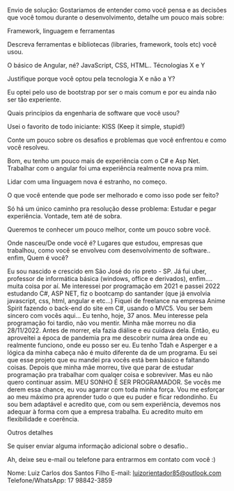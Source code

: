 Envio de solução:
Gostariamos de entender como você pensa e as decisões que você tomou durante o desenvolvimento, detalhe um pouco mais sobre:

Framework, linguagem e ferramentas

Descreva ferramentas e bibliotecas (libraries, framework, tools etc) você usou.

O básico de Angular, né? JavaScript, CSS, HTML..
Técnologias X e Y

Justifique porque você optou pela tecnologia X e não a Y?

Eu optei pelo uso de bootstrap por ser o mais comum e por eu ainda não ser tão experiente.

Quais princípios da engenharia de software que você usou?

Usei o favorito de todo iniciante: KISS (Keep it simple, stupid!)

Conte um pouco sobre os desafios e problemas que você enfrentou e como você resolveu.

Bom, eu tenho um pouco mais de experiência com o C# e Asp Net.
Trabalhar com o angular foi uma experiência realmente nova pra mim.

Lidar com uma linguagem nova é estranho, no começo.

O que você entende que pode ser melhorado e como isso pode ser feito?

Só há um único caminho pra resolução desse problema: Estudar e pegar experiência.
Vontade, tem até de sobra.

Queremos te conhecer um pouco melhor, conte um pouco sobre você.

Onde nasceu/De onde você é? Lugares que estudou, empresas que trabalhou, como você se envolveu com desenvolvimento de software.. enfim, Quem é você?

Eu sou nascido e crescido em São José do rio preto - SP.
Já fui uber, professor de informática básica (windows, office e derivados), enfim.... muita coisa por aí.
Me interessei por programação em 2021 e passei 2022 estudando C#, ASP NET, fiz o bootcamp do santander (que já envolvia javascript, css, html, angular e etc...)
Fiquei de freelance na empresa Anime Spirit fazendo o back-end do site em C#, usando o MVC5.
Vou ser bem sincero com vocês aqui...
Eu tenho, hoje, 37 anos. Meu interesse pela programação foi tardio, não vou mentir.
Minha mãe morreu no dia 28/11/2022. Antes de morrer, ela fazia diálise e eu cuidava dela.
Então, eu aproveitei a época de pandemia pra me descobrir numa área onde eu realmente funciono, onde eu posso ser eu.
Eu tenho Tdah e Asperger e a lógica da minha cabeça não é muito diferente da de um programa.
Eu sei que esse projeto que eu mandei pra vocês está bem básico e faltando coisas.
Depois que minha mãe morreu, tive que parar de estudar programação pra trabalhar com qualqer coisa e sobreviver.
Mas eu não quero continuar assim. MEU SONHO É SER PROGRAMADOR.
Se vocês me derem essa chance, eu vou agarrar com toda minha força. Vou me esforçar ao meu máximo pra aprender tudo o que eu puder e ficar redondinho.
Eu sou bem adaptável e acredito que, com ou sem experiência, devemos nos adequar à forma com que a empresa trabalha. Eu acredito muito em flexibilidade e coerência.

Outros detalhes

Se quiser enviar alguma informação adicional sobre o desafio..

Ah, deixe seu e-mail ou telefone para entrarmos em contato com você :)

Nome: Luiz Carlos dos Santos Filho
E-mail: luizorientador85@outlook.com
Telefone/WhatsApp: 17 98842-3859
